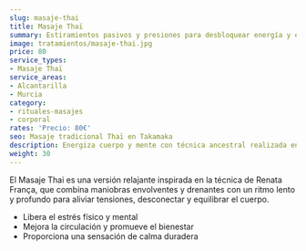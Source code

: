 ```yaml
---
slug: masaje-thai
title: Masaje Thaï
summary: Estiramientos pasivos y presiones para desbloquear energía y elasticidad.
image: tratamientos/masaje-thai.jpg
price: 80
service_types:
- Masaje Thaï
service_areas:
- Alcantarilla
- Murcia
category:
- rituales-masajes
- corporal
rates: 'Precio: 80€'
seo: Masaje tradicional Thaï en Takamaka
description: Energiza cuerpo y mente con técnica ancestral realizada en tatami y ropa cómoda.
weight: 30
---
```


El Masaje Thai es una versión relajante inspirada en la técnica de Renata França, que combina maniobras envolventes y drenantes con un ritmo lento y profundo para aliviar tensiones, desconectar y equilibrar el cuerpo.

- Libera el estrés físico y mental
- Mejora la circulación y promueve el bienestar
- Proporciona una sensación de calma duradera
